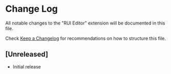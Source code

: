 # Change Log

All notable changes to the "RUI Editor" extension will be documented in this file.

Check [Keep a Changelog](http://keepachangelog.com/) for recommendations on how to structure this file.

## [Unreleased]

- Initial release
